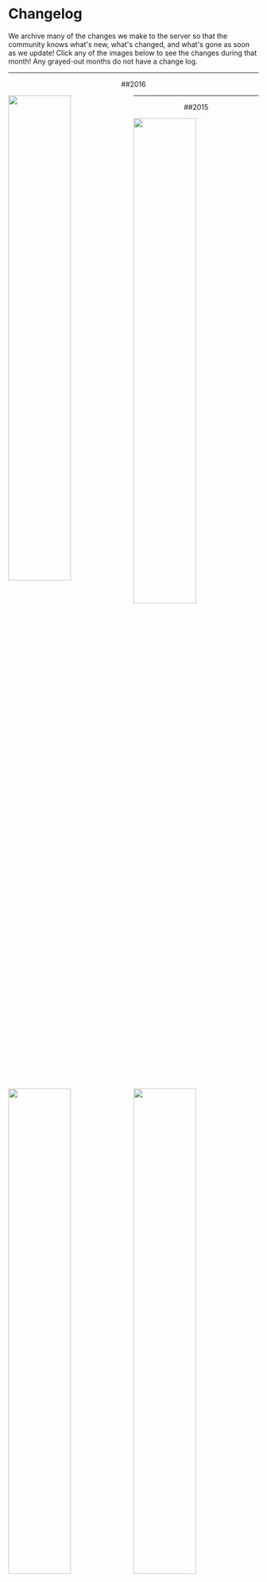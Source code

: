 ---
---
# Changelog

We archive many of the changes we make to the server so that the community knows what's new, what's changed, and what's gone as soon as we update! Click any of the images below to see the changes during that month! Any grayed-out months do not have a change log.

___

<div style="text-align: center;" markdown="1">
##2016
</div>

<a href="https://docs.google.com/spreadsheets/d/10KEP6huoIN767tKY6uikXNoUYw2gwgbFl26b-TNojXA/edit?usp=sharing#gid=159036774"><img class="changelog" style="float: left; max-width:464px; width: 50%;" src="{{site.baseurl}}/media/2016_January.jpg" /></a>

___

<div style="text-align: center;" markdown="1">
##2015
</div>

<a href="https://docs.google.com/spreadsheets/d/10KEP6huoIN767tKY6uikXNoUYw2gwgbFl26b-TNojXA/edit?usp=sharing#gid=1977566826"><img style="float: left; max-width:464px; width: 50%;" src="{{site.baseurl}}/media/2015_January.jpg" /></a>
<a href="https://docs.google.com/spreadsheets/d/10KEP6huoIN767tKY6uikXNoUYw2gwgbFl26b-TNojXA/edit?usp=sharing#gid=1977566826"><img style="float: right; max-width:464px; width: 50%;" src="{{site.baseurl}}/media/2015_February.jpg" /></a>
<a href="https://docs.google.com/spreadsheets/d/10KEP6huoIN767tKY6uikXNoUYw2gwgbFl26b-TNojXA/edit?usp=sharing#gid=711641546"><img style="float: left; max-width:464px; width: 50%;" src="{{site.baseurl}}/media/2015_March.jpg" /></a>
<a href="https://docs.google.com/spreadsheets/d/10KEP6huoIN767tKY6uikXNoUYw2gwgbFl26b-TNojXA/edit?usp=sharing#gid=1704446040"><img style="float: right; max-width:464px; width: 50%;" src="{{site.baseurl}}/media/2015_April.jpg" /></a>
<a><img style="float: left; max-width:464px; width: 50%;" src="{{site.baseurl}}/media/2015_May.jpg" /></a>
<a><img style="float: right; max-width:464px; width: 50%;" src="{{site.baseurl}}/media/2015_June.jpg" /></a>
<a><img style="float: left; max-width:464px; width: 50%;" src="{{site.baseurl}}/media/2015_July.jpg" /></a>
<a href="https://docs.google.com/spreadsheets/d/10KEP6huoIN767tKY6uikXNoUYw2gwgbFl26b-TNojXA/edit?usp=sharing#gid=1361148535"><img style="float: right; max-width:464px; width: 50%;" src="{{site.baseurl}}/media/2015_August.jpg" /></a>
<a><img style="float: left; max-width:464px; width: 50%;" src="{{site.baseurl}}/media/2015_September.jpg" /></a>
<a href="https://docs.google.com/spreadsheets/d/10KEP6huoIN767tKY6uikXNoUYw2gwgbFl26b-TNojXA/edit?usp=sharing#gid=208148295"><img style="float: right; max-width:464px; width: 50%;" src="{{site.baseurl}}/media/2015_October.jpg" /></a>
<a href="https://docs.google.com/spreadsheets/d/10KEP6huoIN767tKY6uikXNoUYw2gwgbFl26b-TNojXA/edit?usp=sharing#gid=758734842"><img style="float: left; max-width:464px; width: 50%;" src="{{site.baseurl}}/media/2015_November.jpg" /></a>
<a href="https://docs.google.com/spreadsheets/d/10KEP6huoIN767tKY6uikXNoUYw2gwgbFl26b-TNojXA/edit?usp=sharing#gid=482644106"><img style="float: right; max-width:464px; width: 50%;" src="{{site.baseurl}}/media/2015_December.jpg" /></a>

___

<div style="text-align: center;" markdown="1">
##2014
</div>

<a href="https://docs.google.com/spreadsheets/d/10KEP6huoIN767tKY6uikXNoUYw2gwgbFl26b-TNojXA/edit?usp=sharing#gid=1072556669"><img style="float: left; max-width:464px; width: 50%;" src="{{site.baseurl}}/media/2014_December.jpg" /></a>
